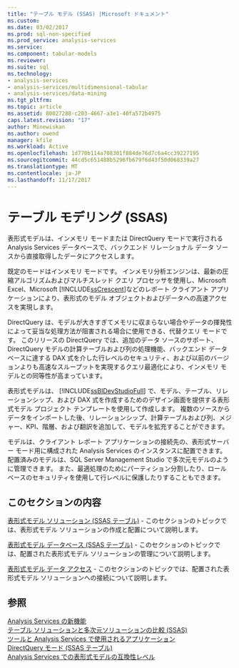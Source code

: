```yaml
---
title: "テーブル モデル (SSAS) |Microsoft ドキュメント"
ms.custom: 
ms.date: 03/02/2017
ms.prod: sql-non-specified
ms.prod_service: analysis-services
ms.service: 
ms.component: tabular-models
ms.reviewer: 
ms.suite: sql
ms.technology:
- analysis-services
- analysis-services/multidimensional-tabular
- analysis-services/data-mining
ms.tgt_pltfrm: 
ms.topic: article
ms.assetid: 80027288-c203-4667-a3e1-40fa572b4975
caps.latest.revision: "17"
author: Minewiskan
ms.author: owend
manager: kfile
ms.workload: Active
ms.openlocfilehash: 1d770b114a708301f884de76d7c6a4cc39227195
ms.sourcegitcommit: 44cd5c651488b5296fb679f6d43f50d068339a27
ms.translationtype: MT
ms.contentlocale: ja-JP
ms.lasthandoff: 11/17/2017
---
```

# <a name="tabular-modeling-ssas"></a>テーブル モデリング (SSAS)
  表形式モデルは、インメモリ モードまたは DirectQuery モードで実行される Analysis Services データベースで、バックエンド リレーショナル データ ソースから直接取得したデータにアクセスします。  
  
 既定のモードはインメモリ モードです。 インメモリ分析エンジンは、最新の圧縮アルゴリズムおよびマルチスレッド クエリ プロセッサを使用し、Microsoft Excel、Microsoft [!INCLUDE[ssCrescent](../../includes/sscrescent-md.md)]などのレポート クライアント アプリケーションにより、表形式のモデル オブジェクトおよびデータへの高速アクセスを実現します。  
  
 DirectQuery は、モデルが大きすぎてメモリに収まらない場合やデータの揮発性によって妥当な処理方法が阻害される場合に使用できる、代替クエリ モードです。 このリリースの DirectQuery では、追加のデータ ソースのサポート、DirectQuery モデルの計算テーブルおよび列の処理機能、バックエンド データベースに達する DAX 式を介した行レベルのセキュリティ、および以前のバージョンよりも高速なスループットを実現するクエリ最適化により、インメモリ モデルとの同等性が高まっています。
  
 表形式モデルは、 [!INCLUDE[ssBIDevStudioFull](../../includes/ssbidevstudiofull-md.md)] で、モデル、テーブル、リレーションシップ、および DAX 式を作成するためのデザイン画面を提供する表形式モデル プロジェクト テンプレートを使用して作成します。 複数のソースからデータをインポートした後、リレーションシップ、計算テーブルおよび列、メジャー、KPI、階層、および翻訳を追加して、モデルを拡充することができます。  
  
 モデルは、クライアント レポート アプリケーションの接続先の、表形式サーバー モード用に構成された Analysis Services のインスタンスに配置できます。 配置済みのモデルは、SQL Server Management Studio で多次元モデルのように管理できます。 また、最適処理のためにパーティション分割したり、ロール ベースのセキュリティを使用して行レベルに保護したりすることもできます。  
  
## <a name="in-this-section"></a>このセクションの内容  
 [表形式モデル ソリューション &#40;SSAS テーブル&#41;](../../analysis-services/tabular-models/tabular-model-solutions-ssas-tabular.md) - このセクションのトピックでは、表形式モデル ソリューションの作成と配置について説明します。
  
 [表形式モデル データベース &#40;SSAS テーブル&#41;](../../analysis-services/tabular-models/tabular-model-databases-ssas-tabular.md) - このセクションのトピックでは、配置された表形式モデル ソリューションの管理について説明します。
  
 [表形式モデル データ アクセス](../../analysis-services/tabular-models/tabular-model-data-access.md) - このセクションのトピックでは、配置された表形式モデル ソリューションへの接続について説明します。
  
## <a name="see-also"></a>参照  
 [Analysis Services の新機能](../../analysis-services/what-s-new-in-analysis-services.md)   
 [テーブル ソリューションと多次元ソリューションの比較 (SSAS)](../../analysis-services/comparing-tabular-and-multidimensional-solutions-ssas.md)   
 [ツールと Analysis Services で使用されるアプリケーション](../../analysis-services/tools-and-applications-used-in-analysis-services.md)   
 [DirectQuery モード &#40;SSAS テーブル&#41;](../../analysis-services/tabular-models/directquery-mode-ssas-tabular.md)   
 [Analysis Services での表形式モデルの互換性レベル](../../analysis-services/tabular-models/compatibility-level-for-tabular-models-in-analysis-services.md)  
  
  
